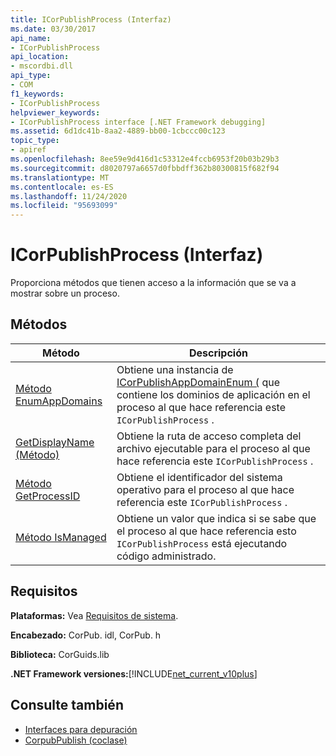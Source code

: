 ```yaml
---
title: ICorPublishProcess (Interfaz)
ms.date: 03/30/2017
api_name:
- ICorPublishProcess
api_location:
- mscordbi.dll
api_type:
- COM
f1_keywords:
- ICorPublishProcess
helpviewer_keywords:
- ICorPublishProcess interface [.NET Framework debugging]
ms.assetid: 6d1dc41b-8aa2-4889-bb00-1cbccc00c123
topic_type:
- apiref
ms.openlocfilehash: 8ee59e9d416d1c53312e4fccb6953f20b03b29b3
ms.sourcegitcommit: d8020797a6657d0fbbdff362b80300815f682f94
ms.translationtype: MT
ms.contentlocale: es-ES
ms.lasthandoff: 11/24/2020
ms.locfileid: "95693099"
---
```

# <a name="icorpublishprocess-interface"></a>ICorPublishProcess (Interfaz)

Proporciona métodos que tienen acceso a la información que se va a mostrar sobre un proceso.  
  
## <a name="methods"></a>Métodos  
  
|Método|Descripción|  
|------------|-----------------|  
|[Método EnumAppDomains](icorpublishprocess-enumappdomains-method.md)|Obtiene una instancia de [ICorPublishAppDomainEnum (](icorpublishappdomainenum-interface.md) que contiene los dominios de aplicación en el proceso al que hace referencia este `ICorPublishProcess` .|  
|[GetDisplayName (Método)](icorpublishprocess-getdisplayname-method.md)|Obtiene la ruta de acceso completa del archivo ejecutable para el proceso al que hace referencia este `ICorPublishProcess` .|  
|[Método GetProcessID](icorpublishprocess-getprocessid-method.md)|Obtiene el identificador del sistema operativo para el proceso al que hace referencia este `ICorPublishProcess` .|  
|[Método IsManaged](icorpublishprocess-ismanaged-method.md)|Obtiene un valor que indica si se sabe que el proceso al que hace referencia esto `ICorPublishProcess` está ejecutando código administrado.|  
  
## <a name="requirements"></a>Requisitos  

 **Plataformas:** Vea [Requisitos de sistema](../../get-started/system-requirements.md).  
  
 **Encabezado:** CorPub. idl, CorPub. h  
  
 **Biblioteca:** CorGuids.lib  
  
 **.NET Framework versiones:**[!INCLUDE[net_current_v10plus](../../../../includes/net-current-v10plus-md.md)]  
  
## <a name="see-also"></a>Consulte también

- [Interfaces para depuración](debugging-interfaces.md)
- [CorpubPublish (coclase)](corpubpublish-coclass.md)
